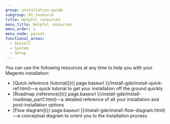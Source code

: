 ```yaml
---
group: installation-guide
subgroup: 01_resource
title: Helpful resources
menu_title: Helpful resources
menu_order: 1
menu_node: parent
functional_areas:
  - Install
  - System
  - Setup
---
```


You can use the following resources at any time to help you with your Magento installation:

* [Quick reference (tutorial)]({{ page.baseurl }}/install-gde/install-quick-ref.html)—a quick tutorial to get your installation off the ground quickly
* [Roadmap (reference)]({{ page.baseurl }}/install-gde/install-roadmap_part1.html)—a detailed reference of all your installation and post-installation options
* [Flow diagram]({{ page.baseurl }}/install-gde/install-flow-diagram.html)—a conceptual diagram to orient you to the installation process

